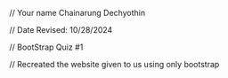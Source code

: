 // Your name Chainarung Dechyothin

 // Date Revised: 10/28/2024 

 // BootStrap Quiz #1

 // Recreated the website given to us using only bootstrap
